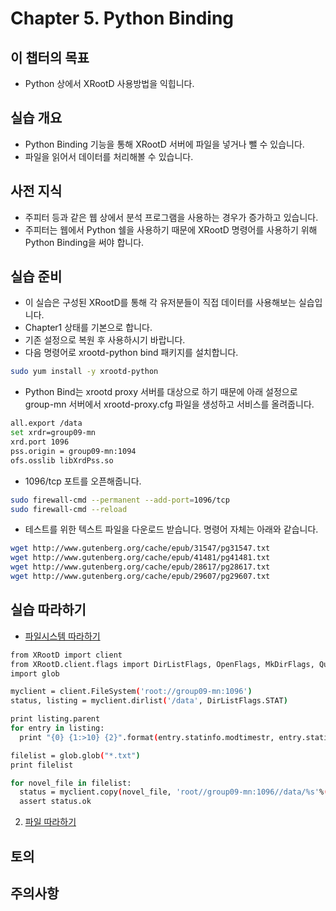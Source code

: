 # Chapter 5. Python Binding


## 이 챕터의 목표
   * Python 상에서 XRootD 사용방법을 익힙니다.

## 실습 개요
   * Python Binding 기능을 통해 XRootD 서버에 파일을 넣거나 뺄 수 있습니다.
   * 파일을 읽어서 데이터를 처리해볼 수 있습니다.
## 사전 지식
   * 주피터 등과 같은 웹 상에서 분석 프로그램을 사용하는 경우가 증가하고 있습니다.
   * 주피터는 웹에서 Python 쉘을 사용하기 때문에 XRootD 명령어를 사용하기 위해 Python Binding을 써야 합니다.

## 실습 준비
   * 이 실습은 구성된 XRootD를 통해 각 유저분들이 직접 데이터를 사용해보는 실습입니다. 
   * Chapter1 상태를 기본으로 합니다.
   * 기존 설정으로 복원 후 사용하시기 바랍니다.
   * 다음 명령어로 xrootd-python bind 패키지를 설치합니다.
```bash
sudo yum install -y xrootd-python
```
   * Python Bind는 xrootd proxy 서버를 대상으로 하기 때문에 아래 설정으로 group-mn 서버에서 xrootd-proxy.cfg 파일을 생성하고 서비스를 올려줍니다.
```bash
all.export /data
set xrdr=group09-mn
xrd.port 1096
pss.origin = group09-mn:1094
ofs.osslib libXrdPss.so
```
   * 1096/tcp 포트를 오픈해줍니다.
```bash
sudo firewall-cmd --permanent --add-port=1096/tcp
sudo firewall-cmd --reload
```
   * 테스트를 위한 텍스트 파일을 다운로드 받습니다. 명령어 자체는 아래와 같습니다.
```bash
wget http://www.gutenberg.org/cache/epub/31547/pg31547.txt
wget http://www.gutenberg.org/cache/epub/41481/pg41481.txt
wget http://www.gutenberg.org/cache/epub/28617/pg28617.txt
wget http://www.gutenberg.org/cache/epub/29607/pg29607.txt
```

## 실습 따라하기 
   * [파일시스템 따라하기](http://xrootd.org/doc/python/xrootd-python-0.1.0/examples/filesystem.html)
```bash
from XRootD import client
from XRootD.client.flags import DirListFlags, OpenFlags, MkDirFlags, QueryCode
import glob

myclient = client.FileSystem('root://group09-mn:1096')
status, listing = myclient.dirlist('/data', DirListFlags.STAT)

print listing.parent
for entry in listing:
  print "{0} {1:>10} {2}".format(entry.statinfo.modtimestr, entry.statinfo.size, entry.name)

filelist = glob.glob("*.txt")
print filelist

for novel_file in filelist:
  status = myclient.copy(novel_file, 'root//group09-mn:1096//data/%s'%(novel_file), force=True)
  assert status.ok


```
2. [파일 따라하기](http://xrootd.org/doc/python/xrootd-python-0.1.0/examples/file.html)



## 토의
  
   
## 주의사항
 
